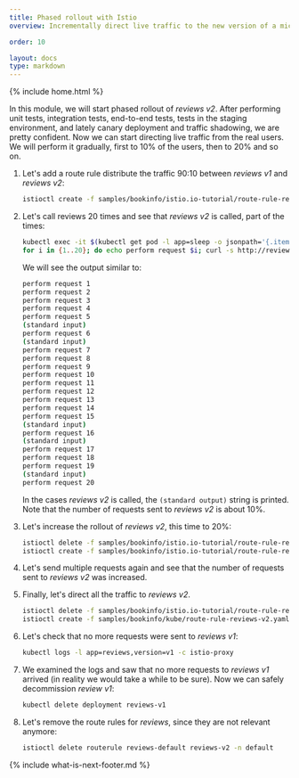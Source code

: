 ```yaml
---
title: Phased rollout with Istio
overview: Incrementally direct live traffic to the new version of a microservice.

order: 10

layout: docs
type: markdown
---
```

{% include home.html %}

In this module, we will start phased rollout of _reviews v2_. After performing unit tests, integration tests, end-to-end tests, tests in the staging environment, and lately canary deployment and traffic shadowing, we are pretty confident. Now we can start directing live traffic from the real users. We will perform it gradually, first to 10% of the users, then to 20% and so on.

1. Let's add a route rule distribute the traffic 90:10 between _reviews v1_ and _reviews v2_:
   ```bash
   istioctl create -f samples/bookinfo/istio.io-tutorial/route-rule-reviews-90-10.yaml
   ```

2. Let's call reviews 20 times and see that _reviews v2_ is called, part of the times:
   ```bash
   kubectl exec -it $(kubectl get pod -l app=sleep -o jsonpath='{.items[0].metadata.name}') bash
   for i in {1..20}; do echo perform request $i; curl -s http://reviews:9080/reviews/0 | grep -l star; done
   ```

   We will see the output similar to:
   ```bash
   perform request 1
   perform request 2
   perform request 3
   perform request 4
   perform request 5
   (standard input)
   perform request 6
   (standard input)
   perform request 7
   perform request 8
   perform request 9
   perform request 10
   perform request 11
   perform request 12
   perform request 13
   perform request 14
   perform request 15
   (standard input)
   perform request 16
   (standard input)
   perform request 17
   perform request 18
   perform request 19
   (standard input)
   perform request 20
   ```
   In the cases _reviews v2_ is called, the `(standard output)` string is printed. Note that the number of requests sent to _reviews v2_ is about 10%.

2. Let's increase the rollout of _reviews v2_, this time to 20%:
   ```bash
   istioctl delete -f samples/bookinfo/istio.io-tutorial/route-rule-reviews-90-10.yaml
   istioctl create -f samples/bookinfo/istio.io-tutorial/route-rule-reviews-80-20.yaml
   ```

3. Let's send multiple requests again and see that the number of requests sent to _reviews v2_ was increased.

4. Finally, let's direct all the traffic to _reviews v2_.
   ```bash
   istioctl delete -f samples/bookinfo/istio.io-tutorial/route-rule-reviews-80-20.yaml
   istioctl create -f samples/bookinfo/kube/route-rule-reviews-v2.yaml
   ```
3. Let's check that no more requests were sent to _reviews v1_:
   ```bash
   kubectl logs -l app=reviews,version=v1 -c istio-proxy
   ```

4. We examined the logs and saw that no more requests to _reviews v1_ arrived (in reality we would take a while to be sure). Now we can safely decommission _review v1_:
   ```bash
   kubectl delete deployment reviews-v1
   ```

5. Let's remove the route rules for _reviews_, since they are not relevant anymore:
   ```bash
   istioctl delete routerule reviews-default reviews-v2 -n default
   ```

{% include what-is-next-footer.md %}
